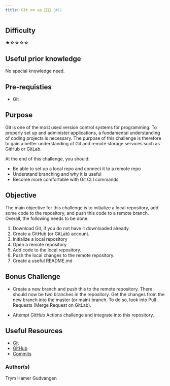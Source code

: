 ```yaml
---
title: Git on up 🪩💃🕺 (#1)
---
```


## Difficulty
&#9733;&#9734;&#9734;&#9734;&#9734;

## Useful prior knowledge
No special knowledge need.

## Pre-requisties
- Git 

## Purpose
Git is one of the most used version control systems for programming. To properly set up and administer applications, a fundamental understanding of coding projects is necessary. The purpose of this challenge is therefore to gain a better understanding of Git and remote storage services such as GitHub or GitLab.

At the end of this challenge, you should:
- Be able to set up a local repo and connect it to a remote repo
- Understand branching and why it is useful
- Become more comfortable with Git CLI commands

## Objective
The main objective for this challenge is to initialize a local repository, add some code to the repository, and push this code to a remote branch. Overall, the following needs to be done:

1. Download Git, if you do not have it downloaded already.
2. Create a GitHub (or GitLab) account.
3. Initialize a local repository
4. Open a remote repository
5. Add code to the local repository.
6. Push the local changes to the remote repository.
7. Create a useful README.md


## Bonus Challenge
- Create a new branch and push this to the remote repository. There should now be two branches in the repository. Get the changes from the new branch into the master (or main) branch. To do so, look into Pull Requests (Merge Request on GitLab).

- Attempt GitHub Actions challenge and integrate into this repository.

## Useful Resources
- [Git](https://git-scm.com/)
- [GitHub](https://docs.github.com/en/get-started)
- [Commits](https://www.conventionalcommits.org/en/v1.0.0/)

### Author(s)
Trym Hamer Gudvangen
